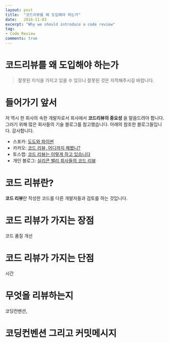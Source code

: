 ```yaml
---
layout: post
title:  "코드리뷰를 왜 도입해야 하는가"
date:   2016-11-03
excerpt: "Why we should introduce a code review"
tag:
- Code Review
comments: true
---
```


코드리뷰를 왜 도입해야 하는가
=====
> 잘못된 지식을 가지고 있을 수 있으니 잘못된 것은 지적해주시길 바랍니다.

# 들어가기 앞서
저 역시 한 회사의 속한 개발자로서 회사에서 **코드리뷰의 중요성** 을 말씀드려야 합니다.
그러기 위해 많은 회사들의 기술 블로그를 참고했습니다.
아래의 참조한 블로그들입니다. 감사합니다.

- 스포카: [도도와 파이썬](http://www.slideshare.net/shinvee/ss-52215845)
- 카카오: [코드 리뷰, 어디까지 해봤니?](http://tech.kakao.com/2016/02/04/code-review/)
- 토스랩: [코드 리뷰는 이렇게 하고 있습니다](http://tosslab.github.io/codereview/2015/12/18/%EC%BD%94%EB%93%9C%EB%A6%AC%EB%B7%B0-%EC%9D%B4%EB%A0%87%EA%B2%8C-%ED%95%98%EA%B3%A0-%EC%9E%88%EB%8B%A4.html)
- 개인 블로그: [실리콘 밸리 회사들의 코드 리뷰](http://sv-story.blogspot.kr/2013/04/blog-post_28.html)

# 코드 리뷰란?
**코드 리뷰**란 작성한 코드를 다른 개발자들과 검토를 하는 것입니다.

# 코드 리뷰가 가지는 장점
코드 품질 개선

# 코드 리뷰가 가지는 단점
시간

# 무엇을 리뷰하는지
코딩컨벤션, 

# 코딩컨벤션 그리고 커밋메시지
